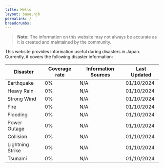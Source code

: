 ```yaml
---
title: Hello
layout: base.njk
permalink: /
breadcrumbs:
---
```


> **Note:** The information on this website may not always be accurate as it is created and maintained by the community.

This website provides information useful during disasters in Japan.
Currently, it covers the following disaster information:

| Disaster         | Coverage rate | Information Sources | Last Updated |
| ---------------- | ------------- | ------------------- | ------------ |
| Earthquake       | 0%            | N/A                 | 01/10/2024   |
| Heavy Rain       | 0%            | N/A                 | 01/10/2024   |
| Strong Wind      | 0%            | N/A                 | 01/10/2024   |
| Fire             | 0%            | N/A                 | 01/10/2024   |
| Flooding         | 0%            | N/A                 | 01/10/2024   |
| Power Outage     | 0%            | N/A                 | 01/10/2024   |
| Collision        | 0%            | N/A                 | 01/10/2024   |
| Lightning Strike | 0%            | N/A                 | 01/10/2024   |
| Tsunami          | 0%            | N/A                 | 01/10/2024   |
